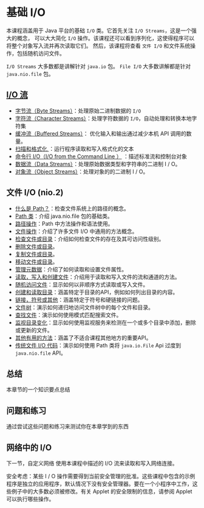 # 基础 I/O

本课程涵盖用于 Java 平台的基础 `I/O` 类。它首先关注 `I/O Streams`，这是一个强大的概念，
可以大大简化 `I/O` 操作。该课程还可以看到序列化，这使得程序可以将整个对象写入流并再次读取它们。
然后，该课程将查看 `文件 I/O` 和文件系统操作，包括随机访问文件。

`I/O Streams` 大多数都是讲解针对 `java.io` 包。 `File I/O` 大多数讲解都是针对 `java.nio.file` 包。

## [I/O 流](./streams.md)

* [字节流（Byte Streams）](./bytestreams.md)：处理原始二进制数据的 `I/O`
* [字符流（Character Streams）](./charstreams.md)：处理字符数据的 `I/O`，自动处理和转换本地字符集
* [缓冲流（Buffered Streams）](./buffers.md)： 优化输入和输出通过减少本机 API 调用的数量。
* [扫描和格式化 ](./scanfor.md)：运行程序读取和写入格式化的文本
* [命令行 I/O（I/O from the Command Line ）](./cli.md) ：描述标准流和控制台对象
* [数据流（Data Streams）](./datastreams.md)：处理原始数据类型和字符串的二进制 I / O。
* [对象流（Object Streams）](./objectstreams.md)：处理对象的的二进制 I / O。


## 文件 I/O (nio.2)

* [什么是 Path？](./path.md)：检查文件系统上的路径的概念。
* [Path 类](./pathClass.md)：介绍 java.nio.file 包的基础类。
* [路径操作](./pathOps.md)：Path 中方法操作和语法使用。
* [文件操作](./fileOps.md)：介绍了许多文件 I/O 中通用的方法概念。
* [检查文件或目录](./check.md)：介绍如何检查文件的存在及其可访问性级别。
* [删除文件或目录](./delete.md)。
* [复制文件或目录](./copy.md)。
* [移动文件或目录](./move.md)。
* [管理元数据](./fileAttr.md)：介绍了如何读取和设置文件属性。
* [读取，写入和创建文件](./file.md)：介绍用于读取和写入文件的流和通道的方法。
* [随机访问文件](./rafs.md)：显示如何以非顺序方式读取或写入文件。
* [创建和读取目录](./dirs.md)：涵盖特定于目录的API，例如如何列出目录的内容。
* [链接，符号或其他](./links.md)：涵盖特定于符号和硬链接的问题。
* [文件树](./walk.md)：演示如何递归地访问文件树中的每个文件和目录。
* [查找文件](./find.md)：演示如何使用模式匹配搜索文件。
* [监视目录变化](./notification.md)：显示如何使用监视服务来检测在一个或多个目录中添加，删除或更新的文件。
* [其他有用的方法](./misc.md)：涵盖了不适合课程其他地方的重要API。
* [传统文件 I/O 代码](./legacy.md)：演示如何使用 Path 类将 `java.io.File` Api 过度到 `java.nio.file` API。

## 总结
本章节的一个知识要点总结

## 问题和练习
通过尝试这些问题和练习来测试你在本章学到的东西

## 网络中的 I/O
下一节，自定义网络 使用本课程中描述的 I/O 流来读取和写入网络连接。

安全考虑：某些 I / O 操作需要得到当前安全管理的批准。这些课程中包含的示例程序是独立的应用程序，默认情况下没有安全管理器。要在一个小程序中工作，这些例子中的大多数必须被修改。有关 Applet 的安全限制的信息，请参阅 Applet 可以执行哪些操作。
